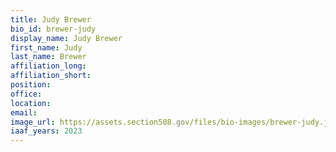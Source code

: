 ```yaml
---
title: Judy Brewer
bio_id: brewer-judy
display_name: Judy Brewer
first_name: Judy
last_name: Brewer
affiliation_long: 
affiliation_short: 
position: 
office: 
location: 
email: 
image_url: https://assets.section508.gov/files/bio-images/brewer-judy.jpg
iaaf_years: 2023
---
```

